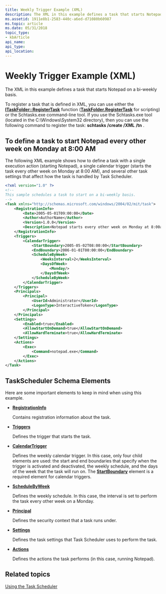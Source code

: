 ```yaml
---
title: Weekly Trigger Example (XML)
description: The XML in this example defines a task that starts Notepad on a bi-weekly basis.
ms.assetid: 1911e8b1-2583-440c-a6ed-d71080b60987
ms.topic: article
ms.date: 05/31/2018
topic_type: 
- kbArticle
api_name: 
api_type: 
api_location: 
---
```


# Weekly Trigger Example (XML)

The XML in this example defines a task that starts Notepad on a bi-weekly basis.

To register a task that is defined in XML, you can use either the [**ITaskFolder::RegisterTask**](/windows/desktop/api/taskschd/nf-taskschd-itaskfolder-registertask) function ([**TaskFolder.RegisterTask**](taskfolder-registertask.md) for scripting) or the Schtasks.exe command-line tool. If you use the Schtasks.exe tool (located in the C:\\Windows\\System32 directory), then you can use the following command to register the task: **schtasks /create /XML** *<path to the XML file containing the task definition>* **/tn** *<task name>*.

## To define a task to start Notepad every other week on Monday at 8:00 AM

The following XML example shows how to define a task with a single execution action (starting Notepad), a single calendar trigger (starts the task every other week on Monday at 8:00 AM), and several other task settings that affect how the task is handled by Task Scheduler.


```XML
<?xml version="1.0" ?>
<!--
This sample schedules a task to start on a bi-weekly basis.
-->
<Task xmlns="http://schemas.microsoft.com/windows/2004/02/mit/task">
    <RegistrationInfo>
        <Date>2005-05-01T09:00:00</Date>
        <Author>AuthorName</Author>
        <Version>1.0.0</Version>
        <Description>Notepad starts every other week on Monday at 8:00am.</Description>
    </RegistrationInfo>
    <Triggers>
        <CalendarTrigger>
            <StartBoundary>2005-05-02T08:00:00</StartBoundary>
            <EndBoundary>2006-01-01T00:00:00</EndBoundary>
            <ScheduleByWeek>
                <WeeksInterval>2</WeeksInterval>
                <DaysOfWeek>
                    <Monday/>
                </DaysOfWeek>
            </ScheduleByWeek>
        </CalendarTrigger>
    </Triggers>
    <Principals>
        <Principal>
            <UserId>Administrator</UserId>
            <LogonType>InteractiveToken</LogonType>
        </Principal>
    </Principals>
    <Settings>
        <Enabled>true</Enabled>
        <AllowStartOnDemand>true</AllowStartOnDemand>
        <AllowHardTerminate>true</AllowHardTerminate>
    </Settings>
    <Actions>
        <Exec>
            <Command>notepad.exe</Command>
        </Exec>
    </Actions>
</Task>
```



## TaskScheduler Schema Elements

Here are some important elements to keep in mind when using this example.

-   [**RegistrationInfo**](taskschedulerschema-registrationinfo-tasktype-element.md)

    Contains registration information about the task.

-   [**Triggers**](taskschedulerschema-triggers-tasktype-element.md)

    Defines the trigger that starts the task.

-   [**CalendarTrigger**](taskschedulerschema-calendartrigger-triggergroup-element.md)

    Defines the weekly calendar trigger. In this case, only four child elements are used: the start and end boundaries that specify when the trigger is activated and deactivated, the weekly schedule, and the days of the week that the task will run on. The [**StartBoundary**](taskschedulerschema-startboundary-triggerbasetype-element.md) element is a required element for calendar triggers.

-   [**ScheduleByWeek**](taskschedulerschema-schedulebyweek-calendartriggertype-element.md)

    Defines the weekly schedule. In this case, the interval is set to perform the task every other week on a Monday.

-   [**Principal**](taskschedulerschema-principal-principaltype-element.md)

    Defines the security context that a task runs under.

-   [**Settings**](taskschedulerschema-settings-tasktype-element.md)

    Defines the task settings that Task Scheduler uses to perform the task.

-   [**Actions**](taskschedulerschema-actions-tasktype-element.md)

    Defines the actions the task performs (in this case, running Notepad).

## Related topics

<dl> <dt>

[Using the Task Scheduler](using-the-task-scheduler.md)
</dt> </dl>

 

 




